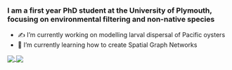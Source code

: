 ### I am a first year PhD student at the University of Plymouth, focusing on environmental filtering and non-native species

- ✍️ I’m currently working on modelling larval dispersal of Pacific oysters 
- 💭 I’m currently learning how to create Spatial Graph Networks

<a href="https://github.com/cclubley/cclubley">
  <img align="center" src="https://github-readme-stats.vercel.app/api?username=cclubley&count_private=true&show_icons=true&theme=tokyonight&hide_border=true" />
</a>
  <img align="center" src="https://github-readme-stats.vercel.app/api/top-langs/?username=cclubley&langs_count=2&layout=compact&theme=tokyonight&hide_border=true" />
</a>
